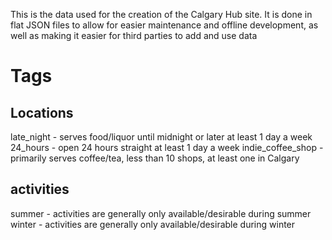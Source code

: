 This is the data used for the creation of the Calgary Hub site. It is done in
flat JSON files to allow for easier maintenance and offline development, as
well as making it easier for third parties to add and use data

Tags
====

Locations
---------

late_night - serves food/liquor until midnight or later at least 1 day a week
24_hours - open 24 hours straight at least 1 day a week
indie_coffee_shop - primarily serves coffee/tea, less than 10 shops, at least one in Calgary

activities
----------

summer - activities are generally only available/desirable during summer
winter - activities are generally only available/desirable during winter
